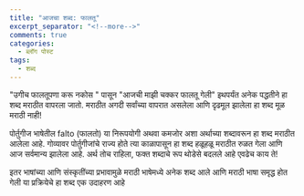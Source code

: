```yaml
---
title: "आजचा शब्द: फालतू"
excerpt_separator: "<!--more-->"
comments: true
categories:
  - ब्लॉग पोस्ट
tags:
  - शब्द
---
```

"उगीच फालतूपणा करू नकोस " पासून  "आजची माझी चक्कर फालतू गेली"  इथपर्यंत अनेक पद्धतीने हा शब्द मराठीत वापरला जातो. मराठीत अगदी सर्वांच्या वापरात असलेला आणि दृढमूल झालेला हा शब्द मूळ मराठी नाही! 
<!--more-->

पोर्तुगीज भाषेतील falto (फालतो) या निरूपयोगी अथवा कमजोर अशा अर्थाच्या शब्दावरून हा शब्द मराठीत आलेला आहे. गोव्यावर पोर्तुगीजांचे राज्य होते त्या काळापासून हा शब्द हळूहळू मराठीत रुळत गेला आणि आज सर्वमान्य झालेला आहे. अर्थ तोच राहिला, फक्त शब्दाचे रूप थोडेसे बदलले आहे एवढेच काय ते!

इतर भाषांच्या आणि संस्कृतींच्या प्रभावामुळे मराठी भाषेमध्ये अनेक शब्द आले आणि मराठी भाषा समृद्ध होत गेली या प्रक्रियेचे हा शब्द एक उदाहरण आहे
